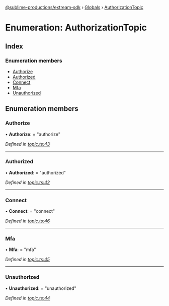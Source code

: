 [@sublime-productions/extream-sdk](../README.md) › [Globals](../globals.md) › [AuthorizationTopic](authorizationtopic.md)

# Enumeration: AuthorizationTopic

## Index

### Enumeration members

* [Authorize](authorizationtopic.md#authorize)
* [Authorized](authorizationtopic.md#authorized)
* [Connect](authorizationtopic.md#connect)
* [Mfa](authorizationtopic.md#mfa)
* [Unauthorized](authorizationtopic.md#unauthorized)

## Enumeration members

###  Authorize

• **Authorize**: = "authorize"

*Defined in [topic.ts:43](https://github.com/Extream-SaaS/ex-sdk/blob/b2de5a9/src/topic.ts#L43)*

___

###  Authorized

• **Authorized**: = "authorized"

*Defined in [topic.ts:42](https://github.com/Extream-SaaS/ex-sdk/blob/b2de5a9/src/topic.ts#L42)*

___

###  Connect

• **Connect**: = "connect"

*Defined in [topic.ts:46](https://github.com/Extream-SaaS/ex-sdk/blob/b2de5a9/src/topic.ts#L46)*

___

###  Mfa

• **Mfa**: = "mfa"

*Defined in [topic.ts:45](https://github.com/Extream-SaaS/ex-sdk/blob/b2de5a9/src/topic.ts#L45)*

___

###  Unauthorized

• **Unauthorized**: = "unauthorized"

*Defined in [topic.ts:44](https://github.com/Extream-SaaS/ex-sdk/blob/b2de5a9/src/topic.ts#L44)*
